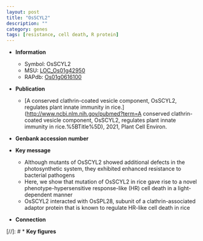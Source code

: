 ```yaml
---
layout: post
title: "OsSCYL2"
description: ""
category: genes
tags: [resistance, cell death, R protein]
---
```


* **Information**  
    + Symbol: OsSCYL2  
    + MSU: [LOC_Os01g42950](http://rice.uga.edu/cgi-bin/ORF_infopage.cgi?orf=LOC_Os01g42950)  
    + RAPdb: [Os01g0616100](http://rapdb.dna.affrc.go.jp/viewer/gbrowse_details/irgsp1?name=Os01g0616100)  

* **Publication**  
    + [A conserved clathrin-coated vesicle component, OsSCYL2, regulates plant innate immunity in rice.](http://www.ncbi.nlm.nih.gov/pubmed?term=A conserved clathrin-coated vesicle component, OsSCYL2, regulates plant innate immunity in rice.%5BTitle%5D), 2021, Plant Cell Environ.

* **Genbank accession number**  

* **Key message**  
    + Although mutants of OsSCYL2 showed additional defects in the photosynthetic system, they exhibited enhanced resistance to bacterial pathogens
    + Here, we show that mutation of OsSCYL2 in rice gave rise to a novel phenotype-hypersensitive response-like (HR) cell death in a light-dependent manner
    + OsSCYL2 interacted with OsSPL28, subunit of a clathrin-associated adaptor protein that is known to regulate HR-like cell death in rice

* **Connection**  

[//]: # * **Key figures**  


